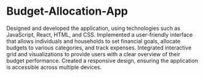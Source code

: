 # Budget-Allocation-App


Designed and developed the application, using technologies such as JavaScript, React, HTML, and CSS.
Implemented a user-friendly interface that allows individuals and households to set financial goals, allocate budgets to various categories, and track expenses.
Integrated interactive grid and visualizations to provide users with a clear overview of their budget performance.
Created a responsive design, ensuring the application is accessible across multiple devices.
